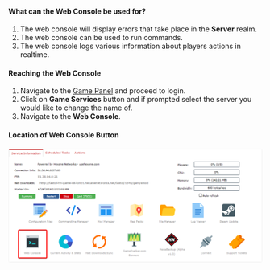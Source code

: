 #### What can the Web Console be used for?
1. The web console will display errors that take place in the **Server** realm.
2. The web console can be used to run commands.
3. The web console logs various information about players actions in realtime.

#### Reaching the Web Console
1. Navigate to the [Game Panel](https://gamepanel.hexanenetworks.com) and proceed to login.
2. Click on **Game Services** button and if prompted select the server you would like to change the name of.
3. Navigate to the **Web Console**.

#### Location of Web Console Button
![Web Console Button](https://raw.githubusercontent.com/HexaneNetworks/help-assets/master/assets/png/reaching-web-console.png)